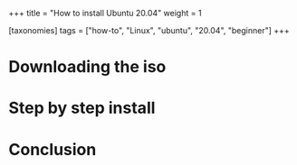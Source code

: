 +++
title = "How to install Ubuntu 20.04"
weight = 1

[taxonomies]
tags = ["how-to", "Linux", "ubuntu", "20.04", "beginner"]
+++

# Downloading the iso

# Step by step install

# Conclusion
